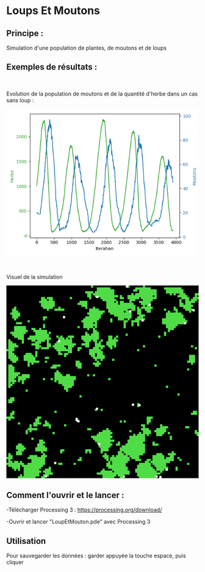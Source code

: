 # Loups Et Moutons

## Principe :

Simulation d'une population de plantes, de moutons et de loups

## Exemples de résultats :

<br />

Evolution de la population de moutons et de la quantité d'herbe dans un cas sans loup :

![Image Descriptive](LoupEtMouton/resultats.PNG)

<br />

Visuel de la simulation

![Image Descriptive](LoupEtMouton/exemple.png)

## Comment l'ouvrir et le lancer :
-Télécharger Processing 3 : https://processing.org/download/

-Ouvrir et lancer "LoupEtMouton.pde" avec Processing 3

## Utilisation

Pour sauvegarder les données : garder appuyée la touche espace, puis cliquer
